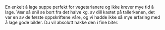 En enkelt å lage suppe perfekt for vegetarianere og ikke krever mye tid å lage. Vær så snil se bort fra det halve kg. av dill kastet på tallerkenen, det var en av de første oppskriftene våre, og vi hadde ikke så mye erfaring med å lage gode bilder. Du vil absolutt hakke den i fine biter.
